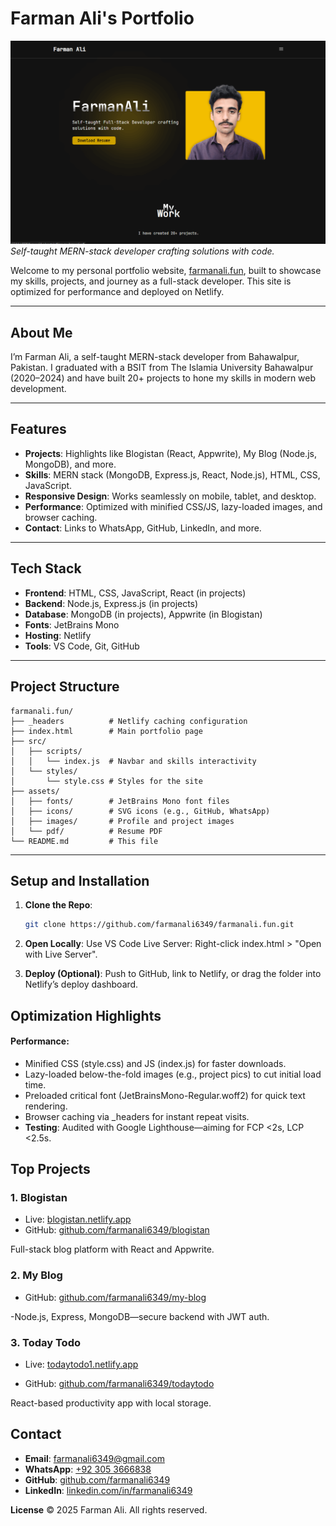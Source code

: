 # Farman Ali's Portfolio

![Portfolio Screenshot](farmanali.fun.png)  
_Self-taught MERN-stack developer crafting solutions with code._

Welcome to my personal portfolio website, [farmanali.fun](https://farmanali.fun), built to showcase my skills, projects, and journey as a full-stack developer. This site is optimized for performance and deployed on Netlify.

---

## About Me

I’m Farman Ali, a self-taught MERN-stack developer from Bahawalpur, Pakistan. I graduated with a BSIT from The Islamia University Bahawalpur (2020–2024) and have built 20+ projects to hone my skills in modern web development.

---

## Features

- **Projects**: Highlights like Blogistan (React, Appwrite), My Blog (Node.js, MongoDB), and more.
- **Skills**: MERN stack (MongoDB, Express.js, React, Node.js), HTML, CSS, JavaScript.
- **Responsive Design**: Works seamlessly on mobile, tablet, and desktop.
- **Performance**: Optimized with minified CSS/JS, lazy-loaded images, and browser caching.
- **Contact**: Links to WhatsApp, GitHub, LinkedIn, and more.

---

## Tech Stack

- **Frontend**: HTML, CSS, JavaScript, React (in projects)
- **Backend**: Node.js, Express.js (in projects)
- **Database**: MongoDB (in projects), Appwrite (in Blogistan)
- **Fonts**: JetBrains Mono
- **Hosting**: Netlify
- **Tools**: VS Code, Git, GitHub

---

## Project Structure

```
farmanali.fun/
├── _headers          # Netlify caching configuration
├── index.html        # Main portfolio page
├── src/
│   ├── scripts/
│   │   └── index.js  # Navbar and skills interactivity
│   └── styles/
│       └── style.css # Styles for the site
├── assets/
│   ├── fonts/        # JetBrains Mono font files
│   ├── icons/        # SVG icons (e.g., GitHub, WhatsApp)
│   ├── images/       # Profile and project images
│   └── pdf/          # Resume PDF
└── README.md         # This file
```

---

## Setup and Installation

1. **Clone the Repo**:

   ```bash
   git clone https://github.com/farmanali6349/farmanali.fun.git
   ```

2. **Open Locally**:
   Use VS Code Live Server: Right-click index.html > "Open with Live Server".

3. **Deploy (Optional)**:
   Push to GitHub, link to Netlify, or drag the folder into Netlify’s deploy dashboard.

## Optimization Highlights

#### Performance:

- Minified CSS (style.css) and JS (index.js) for faster downloads.
- Lazy-loaded below-the-fold images (e.g., project pics) to cut initial load time.
- Preloaded critical font (JetBrainsMono-Regular.woff2) for quick text rendering.
- Browser caching via \_headers for instant repeat visits.
- **Testing**: Audited with Google Lighthouse—aiming for FCP <2s, LCP <2.5s.

## Top Projects

### 1. Blogistan

- Live: [blogistan.netlify.app](blogistan.netlify.app)
- GitHub: [github.com/farmanali6349/blogistan](github.com/farmanali6349/blogistan)

Full-stack blog platform with React and Appwrite.

### 2. My Blog

- GitHub: [github.com/farmanali6349/my-blog](github.com/farmanali6349/my-blog)

-Node.js, Express, MongoDB—secure backend with JWT auth.

### 3. Today Todo

- Live: [todaytodo1.netlify.app](todaytodo1.netlify.app)

- GitHub: [github.com/farmanali6349/todaytodo](github.com/farmanali6349/todaytodo)

React-based productivity app with local storage.

## Contact

- **Email**: [farmanali6349@gmail.com](mailto:farmanali6349@gmail.com?subject=Hello%20Farman%20Ali&body=Hi%20Farman%2C%0A%0AI%20came%20across%20your%20profile%20as%20a%20MERN%20stack%20developer%20and%20wanted%20to%20connect.%0A%0ARegards,)
- **WhatsApp**: [+92 305 3666838](https://wa.me/923053666838?text=Assalam-o-Aliakum!%20Farman%2C%20I%20saw%20your%20portfolio%20and%20wanted%20to%20connect.)
- **GitHub**: [github.com/farmanali6349](github.com/farmanali6349)
- **LinkedIn**: [linkedin.com/in/farmanali6349](linkedin.com/in/farmanali6349)

**License**
© 2025 Farman Ali. All rights reserved.
